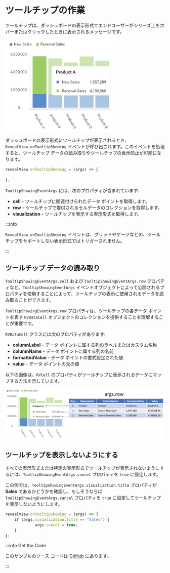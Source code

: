 # ツールチップの作業

ツールチップは、ダッシュボードの表示形式でエンドユーザーがシリーズ上をホバーまたはクリックしたときに表示されるメッセージです。

![](images/tooltips.jpg)

ダッシュボードの表示形式にツールチップが表示されるとき、`RevealView.onTooltipShowing` イベントが呼び出されます。このイベントを処理すると、ツールチップ データの読み取りやツールチップの表示防止が可能になります。

```js
revealView.onTooltipShowing = (args) => {

};
```

`TooltipShowingEventArgs` には、次のプロパティが含まれています:
- **cell** - ツールチップに関連付けられたデータ ポイントを取得します。
- **row** - ツールチップで提供されるセルデータのコレクションを取得します。
- **visualization** - ツールチップを表示する表示形式を取得します。

:::info

`RevealView.onTooltipShowing` イベントは、グリッドやゲージなどの、ツールチップをサポートしない表示形式ではトリガーされません。

:::

## ツールチップ データの読み取り

`TooltipShowingEventArgs.cell` および `TooltipShowingEventArgs.row` プロパティなど、`TooltipShowingEventArgs` イベントオブジェクトによって公開されるプロパティを使用することによって、ツールチップの表示に使用されるデータを読み取ることができます。

`TooltipShowingEventArgs.row` プロパティは、ツールチップの各データ ポイントを表す `RVDataCell` オブジェクトのコレクションを提供することを理解することが重要です。

`RVDataCell` クラスには次のプロパティがあります:
- **columnLabel** - データ ポイントに属する列のラベルまたはカスタム名称
- **columnName** - データ ポイントに属する列の名前
- **formattedValue** - データ ポイントの書式設定された値
- **value** - データ ポイントの元の値

以下の画像は、`RVCell` のプロパティがツールチップに表示されるデータにマップする方法を示しています。

![](images/tooltips-row-property.jpg)

## ツールチップを表示しないようにする
すべての表示形式または特定の表示形式でツールチップが表示されないようにするには、`TooltipShowingEventArgs.cancel` プロパティを `true` に設定します。

この例では、`TooltipShowingEventArgs.visualization.title` プロパティが **Sales** であるかどうかを確認し、もしそうならば `TooltipShowingEventArgs.cancel` プロパティを `true` に設定してツールチップを表示しないようにします。

```js
revealView.onTooltipShowing = (args) => {
    if (args.visualization.title == "Sales") {
             args.cancel = true;
    }
};
```

:::info Get the Code

このサンプルのソース コードは [GitHub](https://github.com/RevealBi/sdk-samples-javascript/tree/main/Tooltips) にあります。

:::

